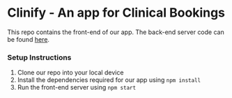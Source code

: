 # Clinify - An app for Clinical Bookings

This repo contains the front-end of our app. The back-end server code can be found [here](https://github.com/ayushmantripathy9/Clinical-Bookings-Backend).

### Setup Instructions
1. Clone our repo into your local device
2. Install the dependencies required for our app using `npm install`
3. Run the front-end server using `npm start`
